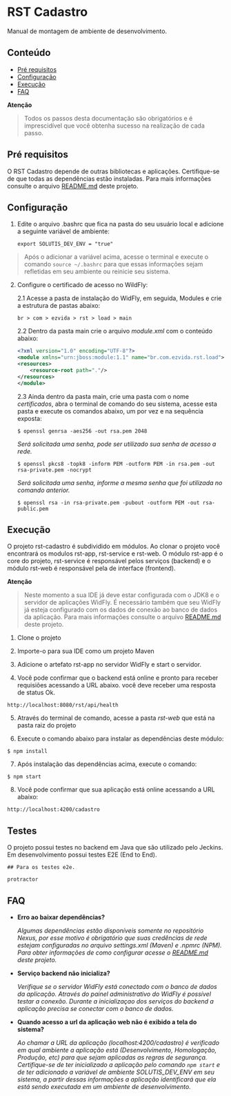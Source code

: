 # RST Cadastro

Manual de montagem de ambiente de desenvolvimento.

## Conteúdo

- [Pré requisitos](#pré-requisitos)
- [Configuração](#configuração)
- [Execução](#execução)
- [FAQ](#faq)


**Atenção**
> Todos os passos desta documentação são obrigatórios e é imprescidível que você obtenha sucesso na realização de cada passo.

## Pré requisitos

O RST Cadastro depende de outras bibliotecas e aplicações. Certifique-se de que todas as dependências estão instaladas. Para mais informações consulte o arquivo [README.md](../README.md) deste projeto.

## Configuração

1. Edite o arquivo .bashrc que fica na pasta do seu usuário local e adicione a seguinte variável de ambiente:

    ```
    export SOLUTIS_DEV_ENV = "true"
    ```
> Após o adicionar a variável acima, acesse o terminal e execute o comando `source ~/.bashrc` para que essas informações sejam refletidas em seu ambiente ou reinicie seu sistema.

2. Configure o certificado de acesso no WildFly:

    2.1 Acesse a pasta de instalação do WidFly, em seguida, Modules e crie a estrutura de pastas abaixo:
    ```
    br > com > ezvida > rst > load > main
    ```
    2.2 Dentro da pasta main crie o arquivo _module.xml_ com o conteúdo abaixo:
    ```xml
    <?xml version="1.0" encoding="UTF-8"?>
    <module xmlns="urn:jboss:module:1.1" name="br.com.ezvida.rst.load">
    <resources>
        <resource-root path="."/>
    </resources>
    </module>
    ```
    2.3 Ainda dentro da pasta main, crie uma pasta com o nome _certificados_, abra o terminal de comando do seu sistema, acesse esta pasta e execute os comandos abaixo, um por vez e na sequência exposta:
    
     ```shell
    $ openssl genrsa -aes256 -out rsa.pem 2048
    ```
    _Será solicitada uma senha, pode ser utilizado sua senha de acesso a rede._

    ```shell
    $ openssl pkcs8 -topk8 -inform PEM -outform PEM -in rsa.pem -out rsa-private.pem -nocrypt
    ```
    _Será solicitada uma senha, informe  a mesma senha que foi utilizada no comando anterior._

    ```shell
    $ openssl rsa -in rsa-private.pem -pubout -outform PEM -out rsa-public.pem
    ```

## Execução


O projeto rst-cadastro é subdividido em módulos. Ao clonar o projeto você encontrará os modulos rst-app, rst-service e rst-web. O módulo rst-app é o core do projeto, rst-service é responsável pelos serviços (backend) e o módulo rst-web é responsável pela de interface (frontend).

**Atenção**

> Neste momento a sua IDE já deve estar configurada com o JDK8 e o servidor de aplicações WidFly. É necessário também que seu WidFly já esteja configurado com os dados de conexão ao banco de dados da aplicação. Para mais informações consulte o arquivo [README.md](../README.md) deste projeto.

1. Clone o projeto

2. Importe-o para sua IDE como um projeto Maven

3. Adicione o artefato rst-app no servidor WidFly e start o servidor.

4. Você pode confirmar que o backend está online e pronto para receber requisiões acessando a URL abaixo. você deve receber uma resposta de status Ok.
```
http://localhost:8080/rst/api/health
```
5. Através do terminal de comando, acesse a pasta _rst-web_ que está na pasta raiz do projeto

6. Execute o comando abaixo para instalar as dependências deste módulo:
```shell
$ npm install
```
7. Após instalação das dependências acima, execute o comando:
```shell
$ npm start
```
8. Você pode confirmar que sua aplicação está online acessando a URL abaixo:
```
http://localhost:4200/cadastro
```

## Testes

O projeto possui testes no backend em Java que são utilizado pelo Jeckins. Em desenvolvimento possui testes E2E (End to End). 

```
## Para os testes e2e.

protractor
```

## FAQ

- **Erro ao baixar dependências?**

    _Algumas dependências estão disponíveis somente no repositório Nexus, por esse motivo é obrigatório que suas credências de rede estejam configuradas no arquivo settings.xml (Maven) e .npmrc (NPM). Para obter informações de como configurar acesse o [README.md](../README.md) deste projeto._


- **Serviço backend não inicializa?**
    
    _Verifique se o servidor WidFly está conectado com o banco de dados da aplicação. Através do painel administrativo do WidFly é possível testar a conexão. Durante a inicializaçao dos serviços do backend a aplicação precisa se conectar com o banco de dados._

- **Quando acesso a url da aplicação web não é exibido a tela do sistema?**

    _Ao chamar a URL da aplicação (localhost:4200/cadastro) é verificado em qual ambiente a aplicação está (Desenvolvimento, Homologação, Produção, etc) para que sejam aplicadas as regras de segurança. Certifique-se de ter inicializado a aplicação pelo comando `npm start` e de ter adicionado a variável de ambiente SOLUTIS_DEV_ENV em seu sistema, a partir dessas informações a aplicação identificará que ela está sendo executada em um ambiente de desenvolvimento._